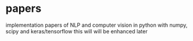 # papers
implementation papers of NLP and computer vision in python with numpy, scipy and keras/tensorflow
this will will be enhanced later
